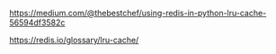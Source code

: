 https://medium.com/@thebestchef/using-redis-in-python-lru-cache-56594df3582c

https://redis.io/glossary/lru-cache/
